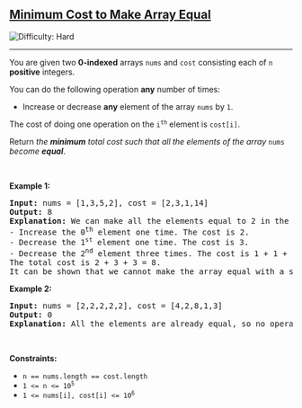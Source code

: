 <h2><a href="https://leetcode.com/problems/minimum-cost-to-make-array-equal">Minimum Cost to Make Array Equal</a></h2> <img src='https://img.shields.io/badge/Difficulty-Hard-red' alt='Difficulty: Hard' /><hr><p>You are given two <strong>0-indexed</strong> arrays <code>nums</code> and <code>cost</code> consisting each of <code>n</code> <strong>positive</strong> integers.</p>

<p>You can do the following operation <strong>any</strong> number of times:</p>

<ul>
	<li>Increase or decrease <strong>any</strong> element of the array <code>nums</code> by <code>1</code>.</li>
</ul>

<p>The cost of doing one operation on the <code>i<sup>th</sup></code> element is <code>cost[i]</code>.</p>

<p>Return <em>the <strong>minimum</strong> total cost such that all the elements of the array </em><code>nums</code><em> become <strong>equal</strong></em>.</p>

<p>&nbsp;</p>
<p><strong class="example">Example 1:</strong></p>

<pre>
<strong>Input:</strong> nums = [1,3,5,2], cost = [2,3,1,14]
<strong>Output:</strong> 8
<strong>Explanation:</strong> We can make all the elements equal to 2 in the following way:
- Increase the 0<sup>th</sup> element one time. The cost is 2.
- Decrease the 1<sup><span style="font-size: 10.8333px;">st</span></sup> element one time. The cost is 3.
- Decrease the 2<sup>nd</sup> element three times. The cost is 1 + 1 + 1 = 3.
The total cost is 2 + 3 + 3 = 8.
It can be shown that we cannot make the array equal with a smaller cost.
</pre>

<p><strong class="example">Example 2:</strong></p>

<pre>
<strong>Input:</strong> nums = [2,2,2,2,2], cost = [4,2,8,1,3]
<strong>Output:</strong> 0
<strong>Explanation:</strong> All the elements are already equal, so no operations are needed.
</pre>

<p>&nbsp;</p>
<p><strong>Constraints:</strong></p>

<ul>
	<li><code>n == nums.length == cost.length</code></li>
	<li><code>1 &lt;= n &lt;= 10<sup>5</sup></code></li>
	<li><code>1 &lt;= nums[i], cost[i] &lt;= 10<sup>6</sup></code></li>
</ul>
